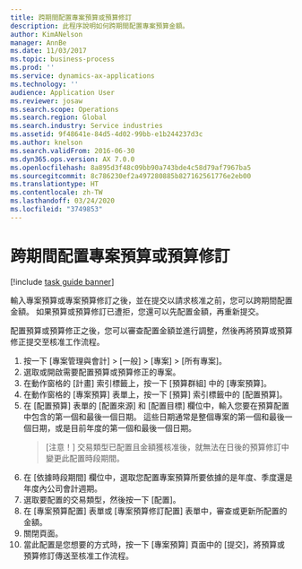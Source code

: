 ```yaml
---
title: 跨期間配置專案預算或預算修訂
description: 此程序說明如何跨期間配置專案預算金額。
author: KimANelson
manager: AnnBe
ms.date: 11/03/2017
ms.topic: business-process
ms.prod: ''
ms.service: dynamics-ax-applications
ms.technology: ''
audience: Application User
ms.reviewer: josaw
ms.search.scope: Operations
ms.search.region: Global
ms.search.industry: Service industries
ms.assetid: 9f48641e-84d5-4d02-99bb-e1b244237d3c
ms.author: knelson
ms.search.validFrom: 2016-06-30
ms.dyn365.ops.version: AX 7.0.0
ms.openlocfilehash: 8a895d3f48c09bb90a743bde4c58d79af7967ba5
ms.sourcegitcommit: 8c786230ef2a497280885b827162561776e2eb00
ms.translationtype: HT
ms.contentlocale: zh-TW
ms.lasthandoff: 03/24/2020
ms.locfileid: "3749853"
---
```

# <a name="allocate-a-project-budget-or-budget-revision-across-periods"></a>跨期間配置專案預算或預算修訂

[!include [task guide banner](../../includes/task-guide-banner.md)]

輸入專案預算或專案預算修訂之後，並在提交以請求核准之前，您可以跨期間配置金額。 如果預算或預算修訂已遭拒，您還可以先配置金額，再重新提交。 

配置預算或預算修正之後，您可以審查配置金額並進行調整，然後再將預算或預算修正提交至核准工作流程。 

1. 按一下 [專案管理與會計] > [一般] > [專案] > [所有專案]。 
2. 選取或開啟需要配置預算或預算修正的專案。 
3. 在動作窗格的 [計畫] 索引標籤上，按一下 [預算群組] 中的 [專案預算]。 
4. 在動作窗格的 [專案預算] 表單上，按一下 [預算] 索引標籤中的 [配置預算]。 
5. 在 [配置預算] 表單的 [配置來源] 和 [配置目標] 欄位中，輸入您要在預算配置中包含的第一個和最後一個日期。 這些日期通常是整個專案的第一個和最後一個日期，或是目前年度的第一個和最後一個日期。  
   > [注意！] 交易類型已配置且金額獲核准後，就無法在日後的預算修訂中變更此配置時段期間。 
6. 在 [依據時段期間] 欄位中，選取您配置專案預算所要依據的是年度、季度還是年度內公司會計週期。
7. 選取要配置的交易類型，然後按一下 [配置]。 
8. 在 [專案預算配置] 表單或 [專案預算修訂配置] 表單中，審查或更新所配置的金額。 
9. 關閉頁面。
10. 當此配置是您想要的方式時，按一下 [專案預算] 頁面中的 [提交]，將預算或預算修訂傳送至核准工作流程。  


